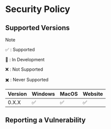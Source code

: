 # Security Policy

## Supported Versions

> [!NOTE]
> :white_check_mark: : Supported
>
> :construction: : In Development
>
> :x: : Not Supported
>
> :heavy_multiplication_x: : Never Supported

| Version | Windows            | MacOS              | Website            |
|---------|--------------------|--------------------|--------------------|
| 0.X.X   | :white_check_mark: | :white_check_mark: | :white_check_mark: |

## Reporting a Vulnerability

